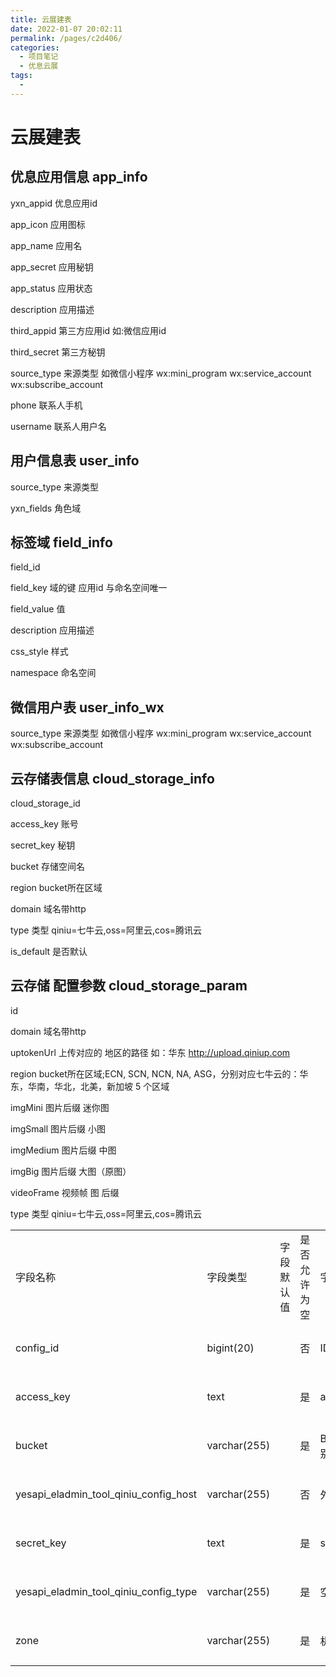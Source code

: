 ```yaml
---
title: 云展建表
date: 2022-01-07 20:02:11
permalink: /pages/c2d406/
categories:
  - 项目笔记
  - 优息云展
tags:
  - 
---
```

# 云展建表







## 优息应用信息  app_info

yxn_appid  优息应用id

app_icon  应用图标

app_name 应用名

app_secret 应用秘钥

app_status 应用状态

description 应用描述

third_appid  第三方应用id  如:微信应用id

third_secret 第三方秘钥

source_type 来源类型 如微信小程序 wx:mini_program  wx:service_account wx:subscribe_account

phone  联系人手机

username 联系人用户名 

## 用户信息表 user_info

source_type 来源类型 

yxn_fields    角色域



## 标签域 field_info

field_id

field_key      域的键  应用id 与命名空间唯一

field_value   值  

description 应用描述

css_style 样式

namespace 命名空间



## 微信用户表   user_info_wx

source_type 来源类型 如微信小程序 wx:mini_program  wx:service_account wx:subscribe_account



## 云存储表信息   cloud_storage_info

cloud_storage_id

access_key   账号 

secret_key    秘钥

bucket   存储空间名

region     bucket所在区域

domain 域名带http

type    类型 qiniu=七牛云,oss=阿里云,cos=腾讯云

is_default 是否默认



## 云存储 配置参数  cloud_storage_param

id

domain 域名带http

uptokenUrl  上传对应的 地区的路径 如：华东 http://upload.qiniup.com

region  bucket所在区域;ECN, SCN, NCN, NA, ASG，分别对应七牛云的：华东，华南，华北，北美，新加坡 5 个区域

 imgMini  图片后缀 迷你图

 imgSmall  图片后缀 小图

 imgMedium 图片后缀 中图

 imgBig  图片后缀 大图（原图）

 videoFrame 视频帧 图 后缀 

 type    类型 qiniu=七牛云,oss=阿里云,cos=腾讯云

 



|                                       |              |            |              |               |        |              |
| :------------------------------------ | :----------- | :--------- | :----------- | :------------ | :----- | :----------- |
| 字段名称                              | 字段类型     | 字段默认值 | 是否允许为空 | 字段描述      | 索引   | 字段数据示例 |
| config_id                             | bigint(20)   |            | 否           | ID            | 无索引 |              |
| access_key                            | text         |            | 是           | accessKey     | 无索引 |              |
| bucket                                | varchar(255) |            | 是           | Bucket 识别符 | 无索引 |              |
| yesapi_eladmin_tool_qiniu_config_host | varchar(255) |            | 否           | 外链域名      | 无索引 |              |
| secret_key                            | text         |            | 是           | secretKey     | 无索引 |              |
| yesapi_eladmin_tool_qiniu_config_type | varchar(255) |            | 是           | 空间类型      | 无索引 |              |
| zone                                  | varchar(255) |            | 是           | 机房          | 无索引 |              |










